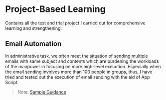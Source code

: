 # Project-Based Learning
Contains all the test and trial project I carried out for comprehensive learning and strengthening. 


## Email Automation
In administrative task, we often meet the situation of sending multiple emails with same subject and contents which are burdening the workloads of the manpower in focusing on more high-level execution. Especially when the email sending involves more than 100 people in groups, thus, I have tried and tested out the execution of email sending with the aid of App Script. 

> Note:
[Sample Guidance](Email%20Automation/Email.md)
